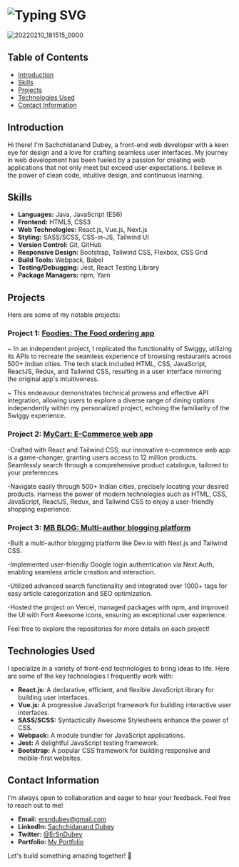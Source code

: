 # ![Typing SVG](https://readme-typing-svg.demolab.com?font=Fira+Code&size=30&pause=1000&vCenter=true&width=800&color=fa8c01&lines=Welcome+to+my+GitHub+profile+!%2F)

![20220210_181515_0000](https://media.licdn.com/dms/image/D4D16AQHYp2Ul-HXxvg/profile-displaybackgroundimage-shrink_350_1400/0/1688113263506?e=1706140800&v=beta&t=RlALQUG7-xxV1czBCLtFhXg0FJZgENOFgmw6yxzsMDk)


## Table of Contents
- [Introduction](#introduction)
- [Skills](#skills)
- [Projects](#projects)
- [Technologies Used](#technologies-used)
- [Contact Information](#contact-information)

## Introduction
Hi there! I'm Sachchidanand Dubey, a front-end web developer with a keen eye for design and a love for crafting seamless user interfaces. My journey in web development has been fueled by a passion for creating web applications that not only meet but exceed user expectations. I believe in the power of clean code, intuitive design, and continuous learning.

## Skills
- **Languages:** Java, JavaScript (ES6)
- **Frontend:** HTML5, CSS3 
- **Web Technologies:** React.js, Vue.js, Next.js
- **Styling:** SASS/SCSS, CSS-in-JS, Tailwind UI
- **Version Control:** Git, GitHub
- **Responsive Design:** Bootstrap, Tailwind CSS, Flexbox, CSS Grid
- **Build Tools:** Webpack, Babel
- **Testing/Debugging:** Jest, React Testing Library
- **Package Managers:** npm, Yarn

## Projects
Here are some of my notable projects:

### Project 1: [Foodies: The Food ordering app](https://foodies-ersndubey.vercel.app/)

~ In an independent project, I replicated the functionality of Swiggy, utilizing its APIs to recreate the seamless experience of browsing restaurants across 500+ Indian cities. The tech stack included HTML, CSS, JavaScript, ReactJS, Redux, and Tailwind CSS, resulting in a user interface mirroring the original app's intuitiveness.

~ This endeavour demonstrates technical prowess and effective API integration, allowing users to explore a diverse range of dining options independently within my personalized project, echoing the familiarity of the Swiggy experience.

### Project 2: [MyCart: E-Commerce web app](https://mycart-ersndubey.vercel.app/)
-Crafted with React and Tailwind CSS, our innovative e-commerce web app is a game-changer, granting users access to 12 million products. Seamlessly search through a comprehensive product catalogue, tailored to your preferences.

-Navigate easily through 500+ Indian cities, precisely locating your desired products. Harness the power of modern technologies such as HTML, CSS, JavaScript, ReactJS, Redux, and Tailwind CSS to enjoy a user-friendly shopping experience.


### Project 3: [MB BLOG: Multi-author blogging platform](https://mukhar-bharat-ersndubey.vercel.app/)
-Built a multi-author blogging platform like Dev.io with Next.js and Tailwind CSS.

-Implemented user-friendly Google login authentication via Next Auth, enabling seamless article creation and interaction.

-Utilized advanced search functionality and integrated over 1000+ tags for easy article categorization and SEO optimization.

-Hosted the project on Vercel, managed packages with npm, and improved the UI with Font Awesome icons, ensuring an exceptional user experience.


Feel free to explore the repositories for more details on each project!

## Technologies Used
I specialize in a variety of front-end technologies to bring ideas to life. Here are some of the key technologies I frequently work with:

- **React.js:** A declarative, efficient, and flexible JavaScript library for building user interfaces.
- **Vue.js:** A progressive JavaScript framework for building interactive user interfaces.
- **SASS/SCSS:** Syntactically Awesome Stylesheets enhance the power of CSS.
- **Webpack:** A module bundler for JavaScript applications.
- **Jest:** A delightful JavaScript testing framework.
- **Bootstrap:** A popular CSS framework for building responsive and mobile-first websites.

## Contact Information
I'm always open to collaboration and eager to hear your feedback. Feel free to reach out to me!

- **Email:** [ersndubey@gmail.com](mailto:ersndubey@gmail.com)
- **LinkedIn:** [Sachchidanand Dubey](https://www.linkedin.com/in/ersndubey)
- **Twitter:** [@ErSnDubey](https://twitter.com/ersndubey)
- **Portfolio:** [My Portfolio](portfolio-ersndubey.vercel.app)

Let's build something amazing together! 🚀
